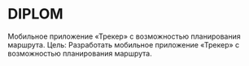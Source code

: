 # DIPLOM
Мобильное приложение «Трекер» с возможностью планирования маршрута.
Цель: Разработать мобильное приложение «Трекер» с возможностью планирования маршрута.
